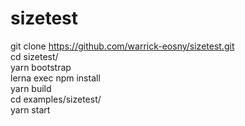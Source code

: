 # sizetest

git clone https://github.com/warrick-eosny/sizetest.git  
cd sizetest/  
yarn bootstrap  
lerna exec npm install  
yarn build  
cd examples/sizetest/  
yarn start  

